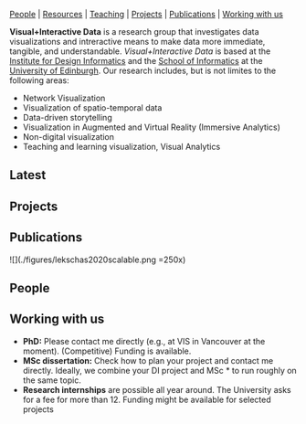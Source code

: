 [People](people) | 
[Resources](resources) |
[Teaching](teaching) |
[Projects](teaching) |
[Publications](teaching) |
[Working with us]()

__Visual+Interactive Data__ is a research group that investigates data visualizations and intreractive means to make data more immediate, tangible, and understandable. _Visual+Interactive Data_ is based at the [Institute for Design Informatics](https://www.designinformatics.org/) and the [School of Informatics](https://www.ed.ac.uk/informatics) at the [University of Edinburgh](https://www.ed.ac.uk/).  Our research includes, but is not limites to the following areas:

* Network Visualization
* Visualization of spatio-temporal data
* Data-driven storytelling
* Visualization in Augmented and Virtual Reality (Immersive Analytics)
* Non-digital visualization
* Teaching and learning visualization, Visual Analytics

## Latest

## Projects

## Publications

![](./figures/lekschas2020scalable.png =250x)


## People 

## Working with us

* **PhD:** Please contact me directly (e.g., at VIS in Vancouver at the moment). (Competitive) Funding is available.
* **MSc dissertation:** Check how to plan your project and contact me directly. Ideally, we combine your DI project and MSc * to run roughly on the same topic.
* **Research internships** are possible all year around. The University asks for a fee for more than 12. Funding might be available for selected projects
